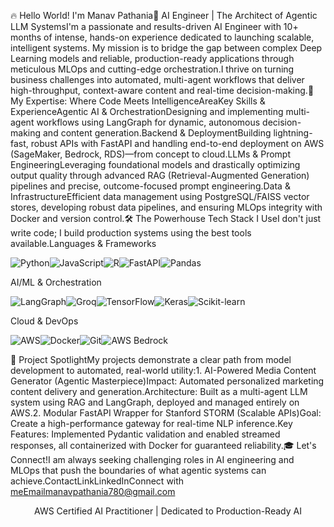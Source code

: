 🔥 Hello World! I'm Manav Pathania🚀 AI Engineer | The Architect of Agentic LLM SystemsI'm a passionate and results-driven AI Engineer with 10+ months of intense, hands-on experience dedicated to launching scalable, intelligent systems. My mission is to bridge the gap between complex Deep Learning models and reliable, production-ready applications through meticulous MLOps and cutting-edge orchestration.I thrive on turning business challenges into automated, multi-agent workflows that deliver high-throughput, context-aware content and real-time decision-making.🎯 My Expertise: Where Code Meets IntelligenceAreaKey Skills & ExperienceAgentic AI & OrchestrationDesigning and implementing multi-agent workflows using LangGraph for dynamic, autonomous decision-making and content generation.Backend & DeploymentBuilding lightning-fast, robust APIs with FastAPI and handling end-to-end deployment on AWS (SageMaker, Bedrock, RDS)—from concept to cloud.LLMs & Prompt EngineeringLeveraging foundational models and drastically optimizing output quality through advanced RAG (Retrieval-Augmented Generation) pipelines and precise, outcome-focused prompt engineering.Data & InfrastructureEfficient data management using PostgreSQL/FAISS vector stores, developing robust data pipelines, and ensuring MLOps integrity with Docker and version control.🛠️ The Powerhouse Tech Stack I UseI don't just write code; I build production systems using the best tools available.Languages & Frameworks<p align="left"><img src="https://www.google.com/search?q=https://img.shields.io/badge/Python-3776AB%3Fstyle%3Dfor-the-badge%26logo%3Dpython%26logoColor%3Dwhite" alt="Python" /><img src="https://www.google.com/search?q=https://img.shields.io/badge/JavaScript-F7DF1E%3Fstyle%3Dfor-the-badge%26logo%3Djavascript%26logoColor%3Dblack" alt="JavaScript" /><img src="https://www.google.com/search?q=https://img.shields.io/badge/R-276DC3%3Fstyle%3Dfor-the-badge%26logo%3Dr%26logoColor%3Dwhite" alt="R" /><img src="https://www.google.com/search?q=https://img.shields.io/badge/FastAPI-009688%3Fstyle%3Dfor-the-badge%26logo%3Dfastapi%26logoColor%3Dwhite" alt="FastAPI" /><img src="https://www.google.com/search?q=https://img.shields.io/badge/Pandas-150458%3Fstyle%3Dfor-the-badge%26logo%3Dpandas%26logoColor%3Dwhite" alt="Pandas" /></p>AI/ML & Orchestration<p align="left"><img src="https://www.google.com/search?q=https://img.shields.io/badge/LangGraph-FF4500%3Fstyle%3Dfor-the-badge%26logo%3Ddatabricks%26logoColor%3Dwhite" alt="LangGraph" /><img src="https://www.google.com/search?q=https://img.shields.io/badge/Groq-00C749%3Fstyle%3Dfor-the-badge%26logo%3Dgroq%26logoColor%3Dwhite" alt="Groq" /><img src="https://img.shields.io/badge/TensorFlow-FF6F00?style=for-the-badge&logo=tensorflow&logoColor=white" alt="TensorFlow" /><img src="https://www.google.com/search?q=https://img.shields.io/badge/Keras-D00000%3Fstyle%3Dfor-the-badge%26logo%3Dkeras%26logoColor%3Dwhite" alt="Keras" /><img src="https://www.google.com/search?q=https://img.shields.io/badge/Scikit--learn-F7931E%3Fstyle%3Dfor-the-badge%26logo%3Dscikit-learn%26logoColor%3Dwhite" alt="Scikit-learn" /></p>Cloud & DevOps<p align="left"><img src="https://www.google.com/search?q=https://img.shields.io/badge/AWS-232F3E%3Fstyle%3Dfor-the-badge%26logo%3Damazon-aws%26logoColor%3Dwhite" alt="AWS" /><img src="https://www.google.com/search?q=https://img.shields.io/badge/Docker-2496ED%3Fstyle%3Dfor-the-badge%26logo%3Ddocker%26logoColor%3Dwhite" alt="Docker" /><img src="https://www.google.com/search?q=https://img.shields.io/badge/Git-F05032%3Fstyle%3Dfor-the-badge%26logo%3Dgit%26logoColor%3Dwhite" alt="Git" /><img src="https://www.google.com/search?q=https://img.shields.io/badge/AWS%2520Bedrock-FF9900%3Fstyle%3Dfor-the-badge%26logo%3Damazonaws%26logoColor%3Dwhite" alt="AWS Bedrock" /></p>🌟 Project SpotlightMy projects demonstrate a clear path from model development to automated, real-world utility:1. AI-Powered Media Content Generator (Agentic Masterpiece)Impact: Automated personalized marketing content delivery and generation.Architecture: Built as a multi-agent LLM system using RAG and LangGraph, deployed and managed entirely on AWS.2. Modular FastAPI Wrapper for Stanford STORM (Scalable APIs)Goal: Create a high-performance gateway for real-time NLP inference.Key Features: Implemented Pydantic validation and enabled streamed responses, all containerized with Docker for guaranteed reliability.🎓 Let's Connect!I am always seeking challenging roles in AI engineering and MLOps that push the boundaries of what agentic systems can achieve.ContactLinkLinkedInConnect with meEmailmanavpathania780@gmail.com<p align="center">AWS Certified AI Practitioner | Dedicated to Production-Ready AI</p>
